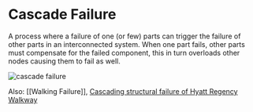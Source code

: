 # Cascade Failure
A process where a failure of one (or few) parts can trigger the failure of other parts in an interconnected system. 
When one part fails, other parts must compensate for the failed component, this in turn overloads other nodes causing them to fail as well.

![cascade failure](https://upload.wikimedia.org/wikipedia/commons/thumb/b/bd/Networkfailure.gif/440px-Networkfailure.gif)

Also: [[Walking Failure]], [Cascading structural failure of Hyatt Regency Walkway](https://en.wikipedia.org/wiki/Hyatt_Regency_walkway_collapse)